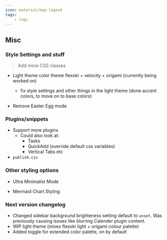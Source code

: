 ```yaml
---
icon: material/map-legend
tags:
    - logs
---
```


## Misc

### Style Settings and stuff
> Add more CSS classes

- Light theme color theme flexoki + velocity + origami (currently being worked on)
  - fix style settings and other things in the light theme (done accent colors, to move on to base colors)

- Remove Easter Egg mode

### Plugins/snippets
- Support more plugins
  - Could also look at:
    - Tasks
    <!-- - Excalidraw (too difficult to style) -->
    - QuickAdd (override default css variables)
    - Vertical Tabs etc
- `publish.css`

### Other styling options
- Ultra Minimalist Mode 
<!-- Return to Zero, big 0 on ASCII art -->
- Mermaid Chart Styling
<!-- - [ ] PDF export styling (class select). Not happening when it is impossible to debug -->

### Next version changelog
- Changed sidebar background brighteness setting default to `unset`. Was previously causing issues like blurring Calender plugin content.
- WIP light theme (mixes flexoki light + origami colour palette)
- Added toggle for extended color palette, on by default

<!-- Probably name next update Light Mode update -->